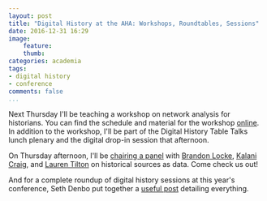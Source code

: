 ```yaml
---
layout: post
title: "Digital History at the AHA: Workshops, Roundtables, Sessions"
date: 2016-12-31 16:29
image: 
    feature: 
    thumb: 
categories: academia 
tags:
- digital history
- conference
comments: false
...
```


Next Thursday I'll be teaching a workshop on network analysis for historians. You can find the schedule and material for the workshop [online](https://jasonheppler.org/projects/aha-workshop/). In addition to the workshop, I'll be part of the Digital History Table Talks lunch plenary and the digital drop-in session that afternoon. 

On Thursday afternoon, I'll be [chairing a panel](https://aha.confex.com/aha/2017/webprogram/Session15092.html) with [Brandon Locke](http://brandontlocke.com/), [Kalani Craig](http://www.kalanicraig.com/), and [Lauren Tilton](https://twitter.com/nolauren) on historical sources as data. Come check us out! 

And for a complete roundup of digital history sessions at this year's conference, Seth Denbo put together a [useful post](http://blog.historians.org/2016/12/digital-history-aha17/) detailing everything.
